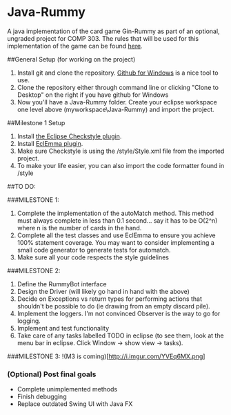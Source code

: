 Java-Rummy
==========

A java implementation of the card game Gin-Rummy as part of an optional, ungraded project for COMP 303.
The rules that will be used for this implementation of the game can be found [here](http://www.pagat.com/rummy/ginrummy.html).

##General Setup (for working on the project)

1. Install git and clone the repository. [Github for Windows](https://windows.github.com/) is a nice tool to use.
2. Clone the repository either through command line or clicking "Clone to Desktop" on the right if you have github for Windows
3. Now you'll have a Java-Rummy folder. Create your eclipse workspace one level above (myworkspace\Java-Rummy) and import the project.


##Milestone 1 Setup

1. Install [the Eclipse Checkstyle plugin](http://eclipse-cs.sourceforge.net/downloads.html).
2. Install [EclEmma plugin](http://eclemma.com/).
3. Make sure Checkstyle is using the /style/Style.xml file from the imported project.
4. To make your life easier, you can also import the code formatter found in /style

##TO DO:


###MILESTONE 1:
1. Complete the implementation of the autoMatch method. This method must always complete in less than 0.1 second... say it has to be O(2^n) where n is the number of cards in the hand.
2. Complete all the test classes and use EclEmma to ensure you achieve 100% statement coverage. You may want to consider implementing a small code generator to generate tests for automatch.
3. Make sure all your code respects the style guidelines

###MILESTONE 2:
1. Define the RummyBot interface
2. Design the Driver (will likely go hand in hand with the above)
3. Decide on Exceptions vs return types for performing actions that shouldn't be possible to do (ie drawing from an empty discard pile).
4. Implement the loggers. I'm not convinced Observer is the way to go for logging.
5. Implement and test functionality
6. Take care of any tasks labelled TODO in eclipse (to see them, look at the menu bar in eclipse. Click Window -> show view -> tasks).

###MILESTONE 3:
!(M3 is coming)[http://i.imgur.com/YVEq6MX.png]

### (Optional) Post final goals
* Complete unimplemented methods
* Finish debugging
* Replace outdated Swing UI with Java FX
